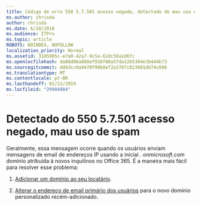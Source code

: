 ```yaml
---
title: Código de erro 550 5.7.501 acesso negado, detectado de mau uso de spam
ms.author: chrisda
author: chrisda
ms.date: 6/28/2018
ms.audience: ITPro
ms.topic: article
ROBOTS: NOINDEX, NOFOLLOW
localization_priority: Normal
ms.assetid: 3105905c-e7a0-42a7-9c5a-61dc56a1d6fc
ms.openlocfilehash: da88d06a888ef918f80a5fda1265304e3b4d4b73
ms.sourcegitcommit: dd43cc0a9470f98b8ef2a3787c823801d674c666
ms.translationtype: MT
ms.contentlocale: pt-BR
ms.lasthandoff: 02/12/2019
ms.locfileid: "29904884"
---
```

# <a name="550-57501-access-denied-spam-abuse-detected"></a>Detectado do 550 5.7.501 acesso negado, mau uso de spam

Geralmente, essa mensagem ocorre quando os usuários enviam mensagens de email de endereços IP usando a inicial *. onmicrosoft.com* domínio atribuída à novos inquilinos no Office 365. É a maneira mais fácil para resolver esse problema: 
  
1. [Adicionar um domínio ao seu locatário](https://support.office.com/article/6383f56d-3d09-4dcb-9b41-b5f5a5efd611.aspx).
    
2. [Alterar o endereço de email primário dos usuários](https://support.office.com/article/fb5ac074-e203-4e1f-9843-b9d1a3e03297.aspx) para o novo domínio personalizado recém-adicionado. 
    

